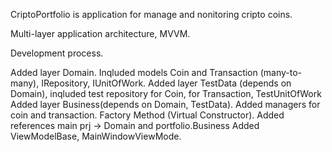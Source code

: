 CriptoPortfolio is application for manage and nonitoring cripto coins.

Multi-layer application architecture, MVVM.


Development process.

Added layer Domain. Inqluded models Coin and Transaction (many-to-many), IRepository, IUnitOfWork.
Added layer TestData (depends on Domain), inqluded test repository for Coin, for Transaction, TestUnitOfWork
Added layer Business(depends on Domain, TestData). Added managers for coin and transaction. Factory Method (Virtual Constructor).
Added references main prj -> Domain and portfolio.Business
Added ViewModelBase, MainWindowViewMode.
